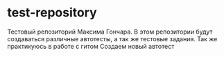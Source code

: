 # test-repository
Тестовый репозиторий Максима Гончара. В этом репозитории будут создаваться различные автотесты, а так же тестовые задания.
Так же практикуюсь в работе с гитом
Создаем новый автотест